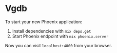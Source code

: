 # Vgdb

To start your new Phoenix application:

1. Install dependencies with `mix deps.get`
2. Start Phoenix endpoint with `mix phoenix.server`

Now you can visit `localhost:4000` from your browser.
